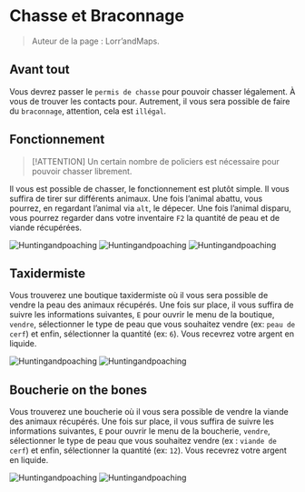 # Chasse et Braconnage
		
> Auteur de la page : Lorr’andMaps.

## Avant tout 

Vous devrez passer le `permis de chasse` pour pouvoir chasser légalement. À vous de trouver les contacts pour. 
Autrement, il vous sera possible de faire du `braconnage`, attention, cela est `illégal`.  


## Fonctionnement

> [!ATTENTION] Un certain nombre de policiers est nécessaire pour pouvoir chasser librement. 
 
Il vous est possible de chasser, le fonctionnement est plutôt simple. 
Il vous suffira de tirer sur différents animaux. Une fois l’animal abattu, vous pourrez, en regardant l’animal via `alt`, le dépecer. 
Une fois l’animal disparu, vous pourrez regarder dans votre inventaire `F2` la quantité de peau et de viande récupérées. 

![Huntingandpoaching](../../../_media/life/guides/leisure/huntingandpoaching/huntingandpoaching1.png)
![Huntingandpoaching](../../../_media/life/guides/leisure/huntingandpoaching/huntingandpoaching2.png)
![Huntingandpoaching](../../../_media/life/guides/leisure/huntingandpoaching/huntingandpoaching3.png)


## Taxidermiste 

Vous trouverez une boutique taxidermiste où il vous sera possible de vendre la peau des animaux récupérés. 
Une fois sur place, il vous suffira de suivre les informations suivantes, `E` pour ouvrir le menu de la boutique, `vendre`, sélectionner le type de peau que vous souhaitez vendre (ex: `peau de cerf`) et enfin, sélectionner la quantité (ex: `6`). 
Vous recevrez votre argent en liquide. 

![Huntingandpoaching](../../../_media/life/guides/leisure/huntingandpoaching/huntingandpoaching4.png)
![Huntingandpoaching](../../../_media/life/guides/leisure/huntingandpoaching/huntingandpoaching5.png)


## Boucherie on the bones
	
Vous trouverez une boucherie où il vous sera possible de vendre la viande des animaux récupérés. 
Une fois sur place, il vous suffira de suivre les informations suivantes, `E` pour ouvrir le menu de la boucherie, `vendre`, sélectionner le type de peau que vous souhaitez vendre (ex : `viande de cerf`) et enfin, sélectionner la quantité 
(ex: `12`). 
Vous recevrez votre argent en liquide. 

![Huntingandpoaching](../../../_media/life/guides/leisure/huntingandpoaching/huntingandpoaching6.png)
![Huntingandpoaching](../../../_media/life/guides/leisure/huntingandpoaching/huntingandpoaching7.png)